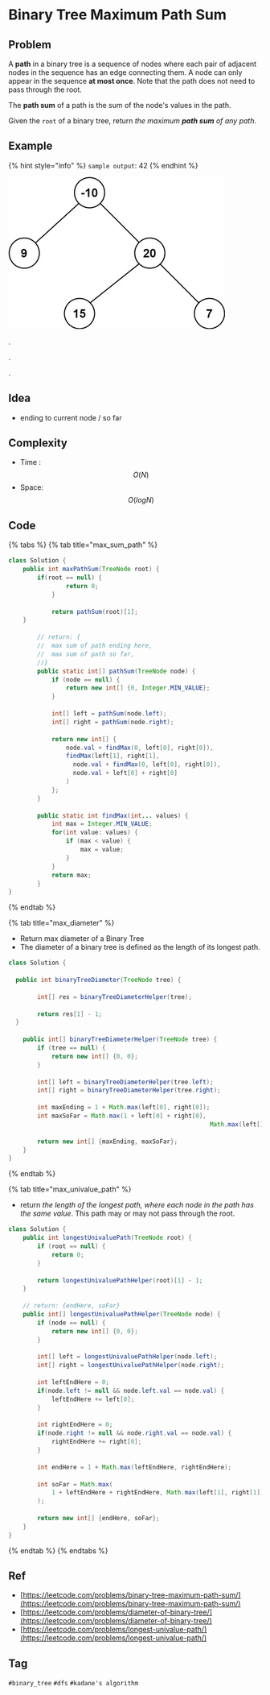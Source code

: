 # Binary Tree Maximum Path Sum

## Problem

A **path** in a binary tree is a sequence of nodes where each pair of adjacent nodes in the sequence has an edge connecting them. A node can only appear in the sequence **at most once**. Note that the path does not need to pass through the root.

The **path sum** of a path is the sum of the node's values in the path.

Given the `root` of a binary tree, return _the maximum **path sum** of any path_.



## Example

{% hint style="info" %}
`sample output`: 42
{% endhint %}

![](../.gitbook/assets/image%20%284%29.png)

.

.

.



## Idea

* ending to current node / so far 

## Complexity

* Time : $$O(N)$$ 
* Space: $$O(logN)$$ 

## Code 

{% tabs %}
{% tab title="max\_sum\_path" %}


```java
class Solution {
    public int maxPathSum(TreeNode root) {
	    if(root == null) {
				return 0;
			}
			
			return pathSum(root)[1];		
    }
	  
		// return: {
		// 	max sum of path ending here,  
		//	max sum of path so far,
		//}
		public static int[] pathSum(TreeNode node) {
			if (node == null) {
				return new int[] {0, Integer.MIN_VALUE};
			}
			
			int[] left = pathSum(node.left);
			int[] right = pathSum(node.right);
			
			return new int[] {
				node.val + findMax(0, left[0], right[0]),
				findMax(left[1], right[1], 
	              node.val + findMax(0, left[0], right[0]), 
	              node.val + left[0] + right[0]
	            )
			};
		}
		
		public static int findMax(int... values) {
			int max = Integer.MIN_VALUE;
			for(int value: values) {
				if (max < value) {
					max = value;
				}
			}
			return max;
		}
}
```
{% endtab %}

{% tab title="max\_diameter" %}
* Return max diameter of a Binary Tree
* The diameter of a binary tree is defined as the length of its longest path.

```java
class Solution {

  public int binaryTreeDiameter(TreeNode tree) {
    
		int[] res = binaryTreeDiameterHelper(tree);
		
		return res[1] - 1;
  }
	
	public int[] binaryTreeDiameterHelper(TreeNode tree) {
		if (tree == null) {
			return new int[] {0, 0};
		}
		
		int[] left = binaryTreeDiameterHelper(tree.left);
		int[] right = binaryTreeDiameterHelper(tree.right);
	
		int maxEnding = 1 + Math.max(left[0], right[0]);
		int maxSoFar = Math.max(1 + left[0] + right[0], 
														Math.max(left[1], right[1]));
		
		return new int[] {maxEnding, maxSoFar};
	}
}
```
{% endtab %}

{% tab title="max\_univalue\_path" %}
*  return _the length of the longest path, where each node in the path has the same value_. This path may or may not pass through the root.

```java
class Solution {
    public int longestUnivaluePath(TreeNode root) {
        if (root == null) {
            return 0;
        }
        
        return longestUnivaluePathHelper(root)[1] - 1;
    }
    
    // return: {endHere, soFar}
    public int[] longestUnivaluePathHelper(TreeNode node) {
        if (node == null) {
            return new int[] {0, 0};
        }
        
        int[] left = longestUnivaluePathHelper(node.left);
        int[] right = longestUnivaluePathHelper(node.right);
        
        int leftEndHere = 0;
        if(node.left != null && node.left.val == node.val) {
            leftEndHere += left[0];
        }
        
        int rightEndHere = 0;
        if(node.right != null && node.right.val == node.val) {
            rightEndHere += right[0];
        }
        
        int endHere = 1 + Math.max(leftEndHere, rightEndHere);
        
        int soFar = Math.max(
            1 + leftEndHere + rightEndHere, Math.max(left[1], right[1])
        );
        
        return new int[] {endHere, soFar};
    }
}
```
{% endtab %}
{% endtabs %}



## Ref

* [https://leetcode.com/problems/binary-tree-maximum-path-sum/](https://leetcode.com/problems/binary-tree-maximum-path-sum/)
* [https://leetcode.com/problems/diameter-of-binary-tree/](https://leetcode.com/problems/diameter-of-binary-tree/)
* [https://leetcode.com/problems/longest-univalue-path/](https://leetcode.com/problems/longest-univalue-path/)

## Tag

`#binary_tree` `#dfs` `#kadane's algorithm`

